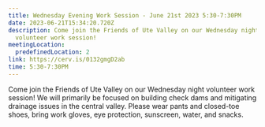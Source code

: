 ```yaml
---
title: Wednesday Evening Work Session - June 21st 2023 5:30-7:30PM
date: 2023-06-21T15:34:20.720Z
description: Come join the Friends of Ute Valley on our Wednesday night
  volunteer work session!
meetingLocation:
  predefinedLocation: 2
link: https://cerv.is/0132gmgD2ab
time: 5:30-7:30PM
---
```


Come join the Friends of Ute Valley on our Wednesday night volunteer work session! We will primarily be focused on building check dams and mitigating drainage issues in the central valley. Please wear pants and closed-toe shoes, bring work gloves, eye protection, sunscreen, water, and snacks.
